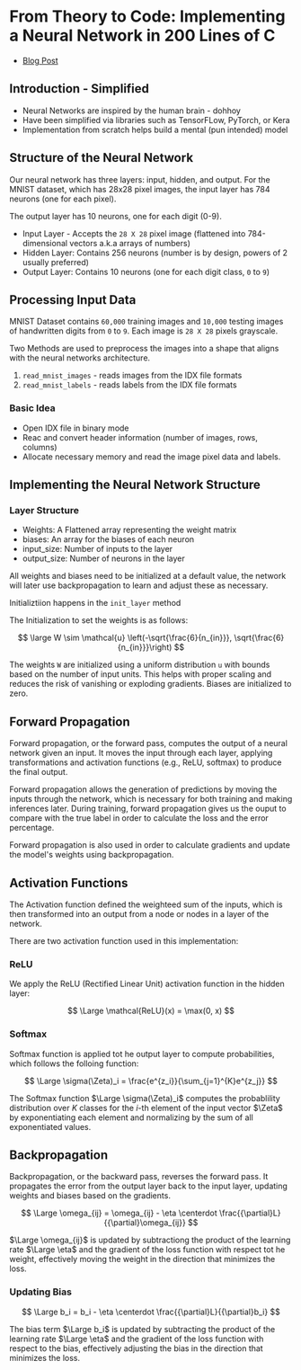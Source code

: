 # From Theory to Code: Implementing a Neural Network in 200 Lines of C

- [Blog Post](https://konrad.gg/blog/posts/001.html)

## Introduction - Simplified

- Neural Networks are inspired by the human brain - dohhoy
- Have been simplified via libraries such as TensorFLow, PyTorch, or Kera
- Implementation from scratch helps build a mental (pun intended) model

## Structure of the Neural Network

Our neural network has three layers: input, hidden, and output. For the MNIST dataset, which has 28x28 pixel images, the input layer has 784 neurons (one for each pixel).

The output layer has 10 neurons, one for each digit (0-9).

- Input Layer - Accepts the `28 X 28` pixel image (flattened into 784-dimensional vectors a.k.a arrays of numbers)
- Hidden Layer: Contains 256 neurons (number is by design, powers of 2 usually preferred)
- Output Layer: Contains 10 neurons (one for each digit class, `0` to `9`)

## Processing Input Data

MNIST Dataset contains `60,000` training images and `10,000` testing images of handwritten digits from `0` to `9`. Each image is `28 X 28` pixels grayscale.

Two Methods are used to preprocess the images into a shape that aligns with the neural networks architecture.

1. `read_mnist_images` - reads images from the IDX file formats
2. `read_mnist_labels` - reads labels from the IDX file formats

### Basic Idea

- Open IDX file in binary mode
- Reac and convert header information (number of images, rows, columns)
- Allocate necessary memory and read the image pixel data and labels.

## Implementing the Neural Network Structure

### Layer Structure

- Weights: A Flattened array representing the weight matrix
- biases: An array for the biases of each neuron
- input_size: Number of inputs to the layer
- output_size: Number of neurons in the layer

All weights and biases need to be initialized at a default value, the network will later use backpropagation to learn and adjust these as necessary.

Initializtiion happens in the `init_layer` method

The Initialization to set the weights is as follows:

$$
\large
W \sim \mathcal{u} \left(-\sqrt{\frac{6}{n_{in}}}, \sqrt{\frac{6}{n_{in}}}\right)
$$

The weights `W` are initialized using a uniform distribution `u` with bounds based on the number of input units. This helps with proper scaling and reduces the risk of vanishing or exploding gradients. Biases are initialized to zero.

## Forward Propagation

Forward propagation, or the forward pass, computes the output of a neural network given an input. It moves the input through each layer, applying transformations and activation functions (e.g., ReLU, softmax) to produce the final output.

Forward propagation allows the generation of predictions by moving the inputs through the network, which is necessary for both training and making inferences later. During training, forward propagation gives us the ouput to compare with the true label in order to calculate the loss and the error percentage.

Forward propagation is also used in order to calculate gradients and update the model's weights using backpropagation.

## Activation Functions

The Activation function defined the weighteed sum of the inputs, which is then transformed into an output from a node or nodes in a layer of the network.

There are two activation function used in this implementation:

### ReLU

We apply the ReLU (Rectified Linear Unit) activation function in the hidden layer:

$$
\Large
\mathcal{ReLU}(x) = \max(0, x)
$$

### Softmax

Softmax function is applied tot he output layer to compute probabilities, which follows the folloing function:

$$
\Large
\sigma(\Zeta)_i = \frac{e^{z_i}}{\sum_{j=1}^{K}e^{z_j}}
$$

The Softmax function $\Large \sigma(\Zeta)_i$ computes the probablility distribution over $K$ classes for the $i$-th element of the input vector $\Zeta$ by exponentiating each element and normalizing by the sum of all exponentiated values.

## Backpropagation

Backpropagation, or the backward pass, reverses the forward pass. It propagates the error from the output layer back to the input layer, updating weights and biases based on the gradients.

$$
\Large
\omega_{ij} = \omega_{ij} - \eta \centerdot \frac{{\partial}L}{{\partial}\omega_{ij}}
$$

$\Large \omega_{ij}$ is updated by subtractiong the product of the learning rate $\Large \eta$ and the gradient of the loss function with respect tot he weight, effectively moving the weight in the direction that minimizes the loss.

### Updating Bias

$$
\Large
b_i = b_i - \eta \centerdot \frac{{\partial}L}{{\partial}b_i}
$$

The bias term $\Large b_i$ is updated by subtracting the product of the learning rate $\Large \eta$ and the gradient of the loss function with respect to the bias, effectively adjusting the bias in the direction that minimizes the loss.
